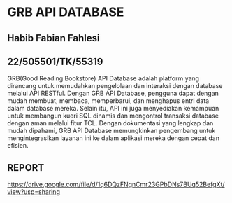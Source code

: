 # **GRB API DATABASE**

## **Habib Fabian Fahlesi**
## **22/505501/TK/55319**

GRB(Good Reading Bookstore) API Database adalah platform yang dirancang untuk memudahkan pengelolaan dan interaksi dengan database melalui API RESTful. Dengan GRB API Database, pengguna dapat dengan mudah membuat, membaca, memperbarui, dan menghapus entri data dalam database mereka. Selain itu, API ini juga menyediakan kemampuan untuk membangun kueri SQL dinamis dan mengontrol transaksi database dengan aman melalui fitur TCL. Dengan dokumentasi yang lengkap dan mudah dipahami, GRB API Database memungkinkan pengembang untuk mengintegrasikan layanan ini ke dalam aplikasi mereka dengan cepat dan efisien.

## **REPORT**
https://drive.google.com/file/d/1q6DQzFNgnCmr23GPbDNs7BUq52BefgXt/view?usp=sharing
